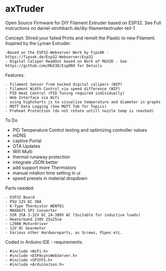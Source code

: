 # axTruder
Open Source Firmware for DIY Filament Extruder based on ESP32.
See Full instructions on daniel-strohbach.de/diy-filamentextruder-teil-1

Concept:
Shred your failed Prints and remelt the Plastic to new Filament. Inspired by the Lyman Extruder.

    -Based on the ESP32-Webserver Work by FipsOK - https://fipsok.de/Esp32-Webserver/Esp32
    - Digital Caliper ReadOut based on Work of MGX3D - See https://github.com/MGX3D/EspDRO for Details
    

Features:

    - Filament Sensor from hacked digital calipers (WIP)
    - Filament Width Control via speed difference (WIP)
    - PID Heat Control (PID Tuning required individually)
    - Web Interface via Wifi
    - using highcharts js to visualise temperature and diameter in graphs
    - MQTT Data Logging (See MQTT Tab for Topics)
    - Preheat Protection (do not rotate untill nozzle temp is reached)

To Do
   - PID Temperature Control testing and optimizing controller values
   - mDNS
   - captive Portal
   - OTA Updates
   - Wifi Multi
   - thermal runaway protection
   - integrate JSON better
   - add support more Thermistors
   - manual rotation time setting in ui
   - speed presets in material dropdown

Parts needed:

    - ESP32 Board
    - PSU 12V DC 30A
    - K-Type Thermistor WENT01
    - MAX6675 SPI Converter
    - SSR 25A 3-32V DC 24-380V AC (Suitable for inductive loads)
    - Heaterband 230V 25x25cm
    - L298N Motordriver
    - 12V DC Gearmotor
    - Various other Hardwareparts, as Screws, Pipes etc.

Coded in Arduino IDE - requirements:

    - #include <WiFi.h>
    - #include <ESPAsyncWebServer.h>
    - #include <SPIFFS.h>
    - #include <ArduinoJson.h>
